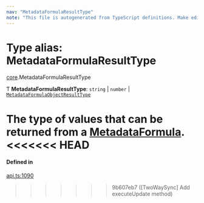 ```yaml
---
nav: "MetadataFormulaResultType"
note: "This file is autogenerated from TypeScript definitions. Make edits to the comments in the TypeScript file and then run `make docs` to regenerate this file."
---
```

# Type alias: MetadataFormulaResultType

[core](../modules/core.md).MetadataFormulaResultType

Ƭ **MetadataFormulaResultType**: `string` \| `number` \| [`MetadataFormulaObjectResultType`](../interfaces/core.MetadataFormulaObjectResultType.md)

The type of values that can be returned from a [MetadataFormula](core.MetadataFormula.md).
<<<<<<< HEAD
=======

#### Defined in

[api.ts:1090](https://github.com/coda/packs-sdk/blob/main/api.ts#L1090)
>>>>>>> 9b607eb7 ([TwoWaySync] Add executeUpdate method)

